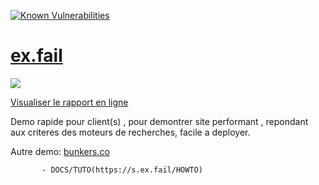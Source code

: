 [![Known Vulnerabilities](https://snyk.io/test/github/l1kw1d/Cookies/badge.svg?targetFile=package.json)](https://snyk.io/test/github/l1kw1d/Cookies?targetFile=package.json)

# [ex.fail](https://ex.fail)

![](https://ex.fail/assets/lighthouse-report.ex.fail.png)

[Visualiser le rapport en ligne](https://lighthouse-dot-webdotdevsite.appspot.com//lh/html?url=https://ex.fail)

Demo rapide pour client(s) , pour demontrer site performant , repondant aux criteres des moteurs de recherches, facile a deployer.

Autre demo: [bunkers.co](https://bunkers.co)

           - DOCS/TUTO(https://s.ex.fail/HOWTO)
